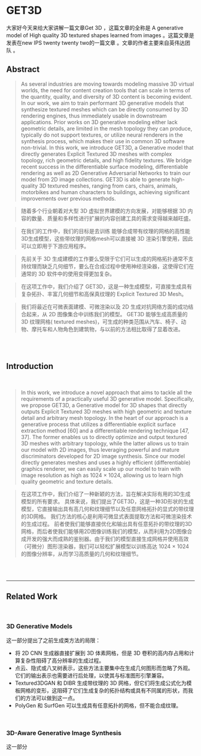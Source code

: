 # GET3D

大家好今天来给大家讲解一篇文章Get 3D ，这篇文章的全称是 A generative model of High quality 3D textured shapes learned from images 。这篇文章是发表在new IPS twenty twenty two的一篇文章 。文章的作者主要来自英伟达团队 。

## Abstract

> As several industries are moving towards modeling massive 3D virtual worlds, the need for content creation tools that can scale in terms of the quantity, quality, and diversity of 3D content is becoming evident. In our work, we aim to train performant 3D generative models that synthesize textured meshes which can be directly consumed by 3D rendering engines, thus immediately usable in downstream applications. Prior works on 3D generative modeling either lack geometric details, are limited in the mesh topology they can produce, typically do not support textures, or utilize neural renderers in the synthesis process, which makes their use in common 3D software non-trivial. In this work, we introduce GET3D, a Generative model that directly generates Explicit Textured 3D meshes with complex topology, rich geometric details, and high fidelity textures. We bridge recent success in the differentiable surface modeling, differentiable rendering as well as 2D Generative Adversarial Networks to train our model from 2D image collections. GET3D is able to generate high-quality 3D textured meshes, ranging from cars, chairs, animals, motorbikes and human characters to buildings, achieving significant improvements over previous methods.


> 随着多个行业朝着对大型 3D 虚拟世界建模的方向发展，对能够根据 3D 内容的数量、质量和多样性进行扩展的内容创建工具的需求变得越来越旺盛。

> 在我们的工作中，我们的目标是去训练 能够合成带有纹理的网格的高性能3D生成模型，这些带纹理的网格mesh可以直接被 3D 渲染引擎使用，因此可以立即用于下游应用程序。

> 先前关于 3D 生成建模的工作要么受限于它们可以生成的网格拓扑通常不支持纹理而缺乏几何细节，要么在合成过程中使用神经渲染器，这使得它们在通常的 3D 软件中的使用变得更加复杂。

> 在这项工作中，我们介绍了 GET3D，这是一种生成模型，可直接生成具有复杂拓扑、丰富几何细节和高保真纹理的 Explicit Textured 3D Mesh。

> 我们将最近在可微表面建模、可微渲染以及 2D 生成对抗网络方面的成功结合起来，从 2D 图像集合中训练我们的模型。 GET3D 能够生成高质量的 3D 纹理网格( textured meshes)，可生成的种类范围从汽车、椅子、动物、摩托车和人物角色到建筑物，与以前的方法相比取得了显着改进。


<br><br>
## Introduction
<br>


> In this work, we introduce a novel approach that aims to tackle all the requirements of a practically useful 3D generative model. Specifically, we propose GET3D, a Generative model for 3D shapes that directly outputs Explicit Textured 3D meshes with high geometric and texture detail and arbitrary mesh topology. In the heart of our approach is a generative process that utilizes a differentiable explicit surface extraction method [60] and a differentiable rendering technique [47, 37]. The former enables us to directly optimize and output textured 3D meshes with arbitrary topology, while the latter allows us to train our model with 2D images, thus leveraging powerful and mature discriminators developed for 2D image synthesis. Since our model directly generates meshes and uses a highly efficient (differentiable) graphics renderer, we can easily scale up our model to train with image resolution as high as 1024 × 1024, allowing us to learn high quality geometric and texture details.

> 在这项工作中，我们介绍了一种新颖的方法，旨在解决实际有用的3D生成模型的所有要求。 具体来说，我们提出了GET3D，这是一种3D形状的生成模型，它直接输出具有高几何和纹理细节以及任意网格拓扑的显式的带纹理的3D网格。 我们方法的核心是利用可微显式表面提取方法和可微渲染技术的生成过程。 前者使我们能够直接优化和输出具有任意拓扑的带纹理的3D网格，而后者使我们能够用2D图像训练我们的模型，从而利用为2D图像合成开发的强大而成熟的鉴别器。由于我们的模型直接生成网格并使用高效（可微分）图形渲染器，我们可以轻松扩展模型以训练高达 1024 × 1024 的图像分辨率，从而学习高质量的几何和纹理细节。


<br><br>

*** 

## Related Work

<br>

### 3D Generative Models

这一部分提出了之前生成类方法的局限：
* 将 2D CNN 生成器直接扩展到 3D 体素网格，但是 3D 卷积的高内存占用和计算复杂性阻碍了高分辨率的生成过程。
* 点云、隐式或八叉树表示，这些方法主要集中在生成几何图形而忽略了外观。 它们的输出表示也需要进行后处理，以使其与标准图形引擎兼容。
* Textured3DGAN 和 DIBR 生成带纹理的 3D 网格，但它们将生成公式化为模板网格的变形，这阻碍了它们生成复杂的拓扑结构或具有不同属的形状，而我们的方法可以做到这一点。
* PolyGen 和 SurfGen 可以生成具有任意拓扑的网格，但不能合成纹理。

<br>

### 3D-Aware Generative Image Synthesis

这一部分